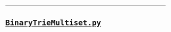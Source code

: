 _____

# [`BinaryTrieMultiset.py`](https://github.com/titanium-22/Library_py/tree/main/DataStructures/BinaryTrie/BinaryTrieMultiset.py)

